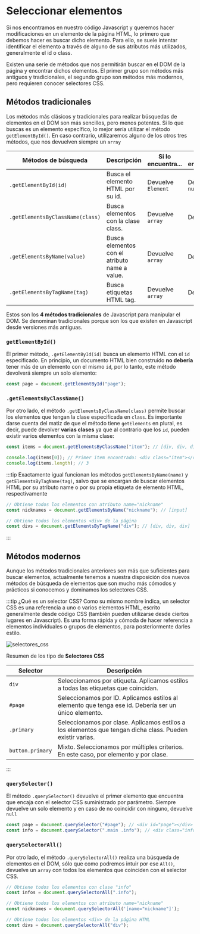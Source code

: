 # Seleccionar elementos

Si nos encontramos en nuestro código Javascript y queremos hacer modificaciones en un elemento de la página HTML, lo primero que debemos hacer es buscar dicho elemento. Para ello, se suele intentar identificar el elemento a través de alguno de sus atributos más utilizados, generalmente el id o class.

Existen una serie de métodos que nos permitirán buscar en el DOM de la página y encontrar dichos elementos. El primer grupo son métodos más antiguos y tradicionales, el segundo grupo son métodos más modernos, pero requieren conocer selectores CSS.

## Métodos tradicionales

Los métodos más clásicos y tradicionales para realizar búsquedas de elementos en el DOM son más sencillos, pero menos potentes. Si lo que buscas es un elemento específico, lo mejor sería utilizar el método `getElementById()`. En caso contrario, utilizaremos alguno de los otros tres métodos, que nos devuelven siempre un `array`

| Métodos de búsqueda              | Descripción                                   | Si lo encuentra... | Si no lo encuentra... |
| -------------------------------- | --------------------------------------------- | ------------------ | --------------------- |
| `.getElementById(id)`            | Busca el elemento HTML por su id.             | Devuelve `Element` | Devuelve `null`       |
| `.getElementsByClassName(class)` | Busca elementos con la clase class.           | Devuelve `array`   | Devuelve `[]`         |
| `.getElementsByName(value)`      | Busca elementos con el atributo name a value. | Devuelve `array`   | Devuelve `[]`         |
| `.getElementsByTagName(tag)`     | Busca etiquetas HTML tag.                     | Devuelve `array`   | Devuelve `[]`         |

Estos son los **4 métodos tradicionales** de Javascript para manipular el DOM. Se denominan tradicionales porque son los que existen en Javascript desde versiones más antiguas.

### `getElementById()`

El primer método, `.getElementById(id)` busca un elemento HTML con el `id` especificado. En principio, un documento HTML bien construído **no debería** tener más de un elemento con el mismo `id`, por lo tanto, este método devolverá siempre un solo elemento:

```js
const page = document.getElementById("page");
```

### `.getElementsByClassName()`

Por otro lado, el método `.getElementsByClassName(class)` permite buscar los elementos que tengan la clase especificada en `class`. Es importante darse cuenta del matiz de que el método tiene `getElements` en plural, es decir, puede devolver **varias clases** ya que al contrario que los `id`, pueden existir varios elementos con la misma clase:

```js
const items = document.getElementsByClassName("item"); // [div, div, div]

console.log(items[0]); // Primer item encontrado: <div class="item"></div>
console.log(items.length); // 3
```

:::tip
Exactamente igual funcionan los métodos `getElementsByName(name)` y `getElementsByTagName(tag)`, salvo que se encargan de buscar elementos HTML por su atributo name o por su propia etiqueta de elemento HTML, respectivamente

```js
// Obtiene todos los elementos con atributo name="nickname"
const nicknames = document.getElementsByName("nickname"); // [input]

// Obtiene todos los elementos <div> de la página
const divs = document.getElementsByTagName("div"); // [div, div, div]
```

:::

## Métodos modernos

Aunque los métodos tradicionales anteriores son más que suficientes para buscar elementos, actualmente tenemos a nuestra disposición dos nuevos métodos de búsqueda de elementos que son mucho más cómodos y prácticos si conocemos y dominamos los selectores CSS.

:::tip ¿Qué es un selector CSS?
Como su mismo nombre indica, un selector CSS es una referencia a uno o varios elementos HTML, escrito generalmente desde código CSS (también pueden utilizarse desde ciertos lugares en Javascript). Es una forma rápida y cómoda de hacer referencia a elementos individuales o grupos de elementos, para posteriormente darles estilo.

![selectores_css](https://lenguajecss.com/css/selectores/selectores-basicos/sintaxis-basica.png)

Resumen de los tipo de **Selectores CSS**

| Selector         | Descripción                                                                                               |
| ---------------- | --------------------------------------------------------------------------------------------------------- |
| `div`            | Seleccionamos por etiqueta. Aplicamos estilos a todas las etiquetas que coincidan.                        |
| `#page`          | Seleccionamos por ID. Aplicamos estilos al elemento que tenga ese id. Debería ser un único elemento.      |
| `.primary`       | Seleccionamos por clase. Aplicamos estilos a los elementos que tengan dicha class. Pueden existir varias. |
| `button.primary` | Mixto. Seleccionamos por múltiples criterios. En este caso, por elemento y por clase.                     |

:::

### `querySelector()`

El método `.querySelector()` devuelve el primer elemento que encuentra que encaja con el selector CSS suministrado por parámetro. Siempre devuelve un solo elemento y en caso de no coincidir con ninguno, devuelve `null`

```js
const page = document.querySelector("#page"); // <div id="page"></div>
const info = document.querySelector(".main .info"); // <div class="info"></div>
```

### `querySelectorAll()`

Por otro lado, el método `.querySelectorAll()` realiza una búsqueda de elementos en el DOM, sólo que como podremos intuir por ese `All()`, devuelve un `array` con todos los elementos que coinciden con el selector CSS.

```js
// Obtiene todos los elementos con clase "info"
const infos = document.querySelectorAll(".info");

// Obtiene todos los elementos con atributo name="nickname"
const nicknames = document.querySelectorAll('[name="nickname"]');

// Obtiene todos los elementos <div> de la página HTML
const divs = document.querySelectorAll("div");
```
